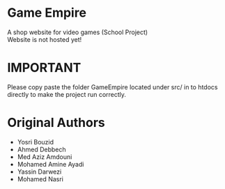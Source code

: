 # Game Empire
A shop website for video games (School Project)\
Website is not hosted yet!
# IMPORTANT
Please copy paste the folder GameEmpire located under src/ in to htdocs directly to make the project run correctly.
# Original Authors
* Yosri Bouzid
* Ahmed Debbech
* Med Aziz Amdouni
* Mohamed Amine Ayadi
* Yassin Darwezi
* Mohamed Nasri
